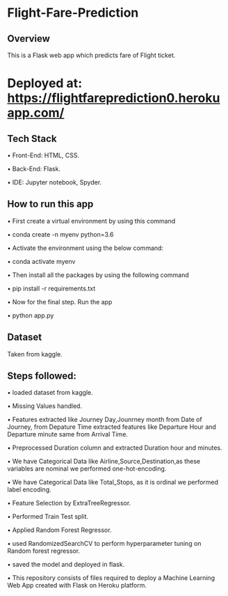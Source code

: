 # Flight-Fare-Prediction

## Overview
This is a Flask web app which predicts fare of Flight ticket.

# Deployed at: https://flightfareprediction0.herokuapp.com/

##  Tech Stack
• Front-End: HTML, CSS.

• Back-End: Flask.

• IDE: Jupyter notebook, Spyder.

## How to run this app
• First create a virtual environment by using this command

• conda create -n myenv python=3.6

• Activate the environment using the below command:

• conda activate myenv

• Then install all the packages by using the following command

• pip install -r requirements.txt

• Now for the final step. Run the app

• python app.py

## Dataset 
Taken from kaggle.

## Steps followed:
• loaded dataset from kaggle.

• Missing Values handled.

• Features extracted like Journey Day,Jounrney month from Date of Journey, from Depature Time extracted features like Departure Hour and Departure minute same from Arrival Time.

• Preprocessed Duration column and extracted Duration hour and minutes.

• We have Categorical Data like Airline,Source,Destination,as  these variables are nominal we performed one-hot-encoding.

• We have Categorical Data like Total_Stops, as it is ordinal we performed label encoding.

• Feature Selection by ExtraTreeRegressor.

• Performed Train Test split.

• Applied Random Forest Regressor.

• used RandomizedSearchCV to perform hyperparameter tuning on Random forest regressor.

• saved the model and deployed in flask.



  • This repository consists of files required to deploy a Machine Learning Web App created with Flask on Heroku platform.
